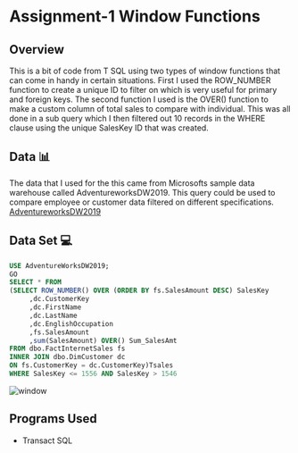 # Assignment-1 Window Functions
## Overview
 This is a bit of code from T SQL using two types of window functions that can come in handy in certain situations. 
 First I used the ROW_NUMBER function to create a unique ID to filter on which is very useful for primary and foreign keys.
 The second function I used is the OVER() function to make a custom column of total sales to compare with individual. This was all done 
 in a sub query which I then filtered out 10 records in the WHERE clause using the unique SalesKey ID that was created. 
 ## Data :bar_chart:
 The data that I used for the this came from Microsofts sample data warehouse called AdventureworksDW2019.
 This query could be used to compare employee or customer data filtered on different specifications. [AdventureworksDW2019](https://github.com/Microsoft/sql-server-samples/releases/download/adventureworks/AdventureWorksDW2019.bak)
 ## Data Set :computer:
 ```sql 
 USE AdventureWorksDW2019;
 GO
SELECT * FROM
(SELECT ROW_NUMBER() OVER (ORDER BY fs.SalesAmount DESC) SalesKey
      ,dc.CustomerKey
      ,dc.FirstName
      ,dc.LastName
	  ,dc.EnglishOccupation
	  ,fs.SalesAmount
	  ,sum(SalesAmount) OVER() Sum_SalesAmt
FROM dbo.FactInternetSales fs
INNER JOIN dbo.DimCustomer dc
 ON fs.CustomerKey = dc.CustomerKey)Tsales
WHERE SalesKey <= 1556 AND SalesKey > 1546 
 ```



![window](https://user-images.githubusercontent.com/123023771/231597599-24151401-c721-4e8b-ad99-637e95b252f3.jpg)

## Programs Used 
- Transact SQL






